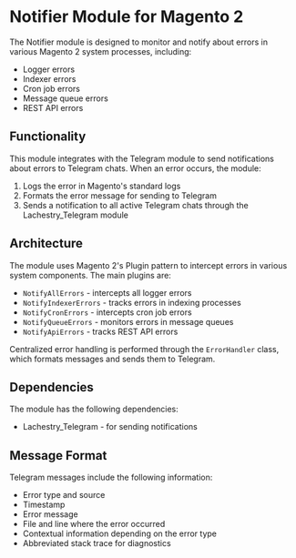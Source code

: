 # Notifier Module for Magento 2

The Notifier module is designed to monitor and notify about errors in various Magento 2 system processes, including:

- Logger errors
- Indexer errors
- Cron job errors
- Message queue errors
- REST API errors

## Functionality

This module integrates with the Telegram module to send notifications about errors to Telegram chats. When an error occurs, the module:

1. Logs the error in Magento's standard logs
2. Formats the error message for sending to Telegram
3. Sends a notification to all active Telegram chats through the Lachestry_Telegram module

## Architecture

The module uses Magento 2's Plugin pattern to intercept errors in various system components. The main plugins are:

- `NotifyAllErrors` - intercepts all logger errors
- `NotifyIndexerErrors` - tracks errors in indexing processes
- `NotifyCronErrors` - intercepts cron job errors
- `NotifyQueueErrors` - monitors errors in message queues
- `NotifyApiErrors` - tracks REST API errors

Centralized error handling is performed through the `ErrorHandler` class, which formats messages and sends them to Telegram.

## Dependencies

The module has the following dependencies:
- Lachestry_Telegram - for sending notifications

## Message Format

Telegram messages include the following information:
- Error type and source
- Timestamp
- Error message
- File and line where the error occurred
- Contextual information depending on the error type
- Abbreviated stack trace for diagnostics 
